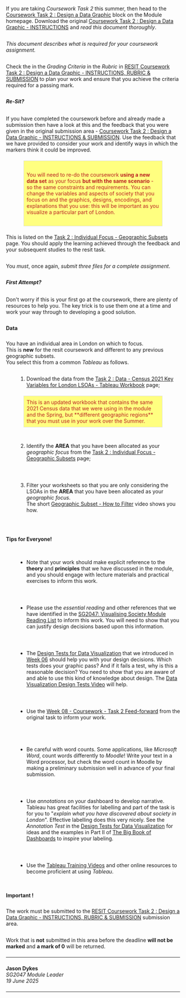 <!---
## SG2047 Visualizing Society Resit Assessment

### Coursework Task 2
  --->

<style type="text/css">
    li {padding-top:0.5em; padding-bottom:0.5em}
    p {padding-top:0.5em; padding-bottom:0.5em}
    ul, ol {padding-left:4em}
</style>

<div style="padding:1em" markdown=1>

If you are taking _Coursework Task 2_ this summer,
then head to the [Coursework Task 2 : Design a Data Graphic](https://moodle4.city.ac.uk/course/view.php?id=14949#) block on the Module homepage.
Download the original [Coursework Task 2 : Design a Data Graphic - INSTRUCTIONS](https://moodle4.city.ac.uk/pluginfile.php/1202209/mod_assign/introattachment/0/sg2047.coursework202425.task2.v10.pdf) and _read this document thoroughly_.

_This document describes what is required for your coursework assignment._

Check the in the _Grading Criteria_ in the _Rubric_ in [RESIT Coursework Task 2 : Design a Data Graphic - INSTRUCTIONS, RUBRIC & SUBMISSION](https://moodle4.city.ac.uk/mod/assign/view.php?id=933382) to plan your work and ensure that you achieve the criteria required for a passing mark.

##### Re-Sit?

If you have completed the coursework before and already made a submission then have a look at this and the feedback that you were given in the original submission area - [Coursework Task 2 : Design a Data Graphic - INSTRUCTIONS & SUBMISSION](https://moodle4.city.ac.uk/mod/assign/view.php?id=824741).
Use the feedback that we have provided to consider your work and identify ways in which the markers think it could be improved.

<div style="background-color:#ffff80; color:#b22; padding:8px; margin-left:10%; margin-right:10%; border:1px #e0e0e0 solid;" markdown=1>

You will need to re-do the coursework **using a new data set** as your focus **but with the same scenario** - so the same constraints and  requirements. You can change the variables and aspects of society that you focus on and the graphics, designs, encodings, and explanations that you use: this will be important as you visualize a particular part of London.

</div>

This is listed on the [Task 2 : Individual Focus - Geographic Subsets](https://moodle4.city.ac.uk/mod/page/view.php?id=898506) page.
You should apply the learning achieved through the feedback and your subsequent studies to the resit task.

You _must_, once again, _submit three files for a complete assignment_.

##### First Attempt?

Don't worry if this is your first go at the coursework, there are plenty of resources to help you. The key trick is to use them one at a time and work your way through to developing a good solution.

<!-- 
The best place to start may be the 25 min video that I produced following a feedback session on the task. This should really help frame the exercise for you: [Coursework Task 2 : Summary Feedback](https://moodle.city.ac.uk/mod/page/view.php?id=2381695) video.
   -->

#### Data

You have an individual area in London on which to focus.<br/>
This is **new** for the resit coursework and different to any previous geographic subsets.<br/>
You select this from a common _Tableau_ as follows.<br/> 

1. Download the data from the 
[Task 2 : Data - Census 2021 Key Variables for London LSOAs - Tableau Workbook](https://moodle4.city.ac.uk/mod/resource/view.php?id=824743&forceview=1) page;

<div style="background-color:#ffff80; color:#b22; padding:8px; margin-left:10%; margin-right:10%; border:1px #e0e0e0 solid;" markdown=1>
This is an updated workbook that contains the same 2021 Census data that we were using in the module and the Spring, but **different geographic regions** that you must use in your work over the Summer.<br/>
</div>

2. Identify the **AREA** that you have been allocated as your _geographic focus_ from the 
[Task 2 : Individual Focus - Geographic Subsets](https://moodle4.city.ac.uk/mod/page/view.php?id=898506) page;

3. Filter your worksheets so that you are only considering the LSOAs in the **AREA** that you have been allocated as your _geographic focus_.<br/> The short 
<a href="https://moodle4.city.ac.uk/mod/kalvidres/view.php?id=949889&forceview=1">Geographic Subset - How to Filter</a> video shows you how.

<img src=""/>

#### Tips for Everyone!

- Note that your work should make explicit reference to the **theory** and **principles** that we have discussed in the module, and you should engage with lecture materials and practical exercises to inform this work.

- Please use the _essential reading_ and other references that we have identified in the [SG2047: Visualising Society Module Reading List](https://rl.talis.com/3/city/lists/4D152441-27AB-C0A5-5DAD-E23F65978349.html) to inform this work. You will need to show that you can justify design decisions based upon this information.

- The [Design Tests for Data Visualization](https://moodle4.city.ac.uk/mod/resource/view.php?id=824700) that we introduced in [Week 06](https://moodle4.city.ac.uk/course/view.php?id=14949#section-10) should help you with your design decisions. Which tests does your graphic pass? And if it fails a test, why is this a reasonable decision? You need to show that you are aware of and able to use this kind of knowledge about design. The [Data Visualization Design Tests Video](https://moodle4.city.ac.uk/mod/kalvidres/view.php?id=890522) will help.

- Use the [Week 08 - Coursework - Task 2 Feed-forward](https://moodle4.city.ac.uk/mod/page/view.php?id=824707) from the original task to inform your work.

<!-- 
- Try the [Coursework Task 2 : Summary Feedback](https://
moodle.city.ac.uk/mod/page/view.php?id=2381695) video that summarises some of the issues that cropped up when we had a feedback session on the task. **This may be a good place to start!**
 -->

 <!---
 * Check the [Task 2 : Coursework FAQ](https://moodle.city.ac.uk/mod/page/view.php?id=1611058) for answers to some commonly asked questions about the task and developing solutions to it.
 --->

- Be careful with word counts. Some applications, like _Microsoft Word_, count words differently to _Moodle_! Write your text in a Word processor, but check the word count in Moodle by making a preliminary submission well in advance of your final submission.

- Use _annotations_ on your dashboard to develop narrative. Tableau has great facilities for labelling and part of the task is for you to "_explain what you have discovered about society in London_". Effective labelling does this very nicely. See the _Annotation Test_ in the [Design Tests for Data Visualization](https://moodle4.city.ac.uk/mod/resource/view.php?id=824700) for ideas and the examples in Part II of [The Big Book of Dashboards](https://rl.talis.com/3/city/items/535E9DE8-194F-A3E2-7490-341696F2265B.html) to inspire your labeling.

- Use the [Tableau Training Videos](https://moodle4.city.ac.uk/mod/page/view.php?id=824654) and other online resources to become proficient at using _Tableau_.

<!---
#### Returning to Campus

If you need to use facilities at the University to complete your work, including the library and Computer Labs, then please consult the important information that the University is providing on [Returning to Campus](https://libguides.city.ac.uk/returntocampus).
  --->

#### Important !

The work must be submitted to the [RESIT Coursework Task 2 : Design a Data Graphic - INSTRUCTIONS, RUBRIC & SUBMISSION](https://moodle4.city.ac.uk/mod/assign/view.php?id=933382) submission area.

Work that is **not** submitted in this area before the deadline **will not be marked** and **a mark of 0** will be returned.

---

**Jason Dykes** <br/>
_SG2047 Module Leader_ <br/>
_19 June 2025_

<!---
// 19 July 2017
// 28 June 2019
// 28 July 2020
// 24 July 2022
// 14 July 2023

  --->

---

</div>
